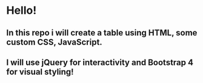 # Hello!
## In this repo i will create a table using HTML, some custom CSS, JavaScript.
## I will use jQuery for interactivity and Bootstrap 4 for visual styling!